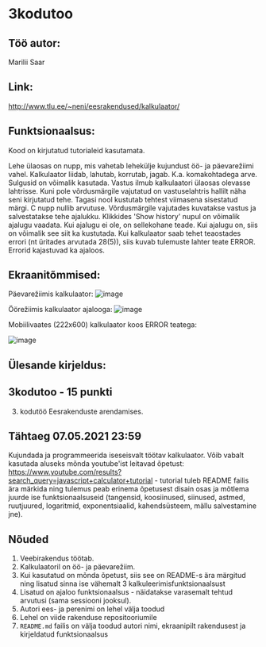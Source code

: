 # 3kodutoo 

## Töö autor:
Marilii Saar

## Link:
http://www.tlu.ee/~neni/eesrakendused/kalkulaator/

## Funktsionaalsus:
Kood on kirjutatud tutorialeid kasutamata.

Lehe ülaosas on nupp, mis vahetab lehekülje kujundust öö- ja päevarežiimi vahel.
Kalkulaator liidab, lahutab, korrutab, jagab. K.a. komakohtadega arve. Sulgusid on võimalik kasutada.
Vastus ilmub kalkulaatori ülaosas olevasse lahtrisse. Kuni pole võrdusmärgile vajutatud on vastuselahtris hallilt näha seni kirjutatud tehe.
Tagasi nool kustutab tehtest viimasena sisestatud märgi. C nupp nullib arvutuse. Võrdusmärgile vajutades kuvatakse vastus ja salvestatakse tehe ajalukku.
Klikkides 'Show history' nupul on võimalik ajalugu vaadata. Kui ajalugu ei ole, on sellekohane teade. Kui ajalugu on, siis on võimalik see siit ka kustutada.
Kui kalkulaator saab tehet teaostades errori (nt üritades arvutada 28(5)), siis kuvab tulemuste lahter teate ERROR. Errorid kajastuvad ka ajaloos.

## Ekraanitõmmised:
Päevarežiimis kalkulaator:
![image](https://user-images.githubusercontent.com/70939416/117341620-0a470800-aeab-11eb-8180-61e8bd3c2257.png)

Öörežiimis kalkulaator ajalooga:
![image](https://user-images.githubusercontent.com/70939416/117341701-2054c880-aeab-11eb-9b0d-4fb4d0435dbe.png)

Mobiilivaates (222x600) kalkulaator koos ERROR teatega:

![image](https://user-images.githubusercontent.com/70939416/117342433-eafcaa80-aeab-11eb-9ab0-503a0a4110c2.png)



## Ülesande kirjeldus:

## 3kodutoo - 15 punkti
3. kodutöö Eesrakenduste arendamises.

## Tähtaeg 07.05.2021 23:59

Kujundada ja programmeerida iseseisvalt töötav kalkulaator. Võib vabalt kasutada aluseks mõnda youtube'ist leitavad õpetust: https://www.youtube.com/results?search_query=javascript+calculator+tutorial - tutorial tuleb README failis ära märkida ning tulemus peab erinema õpetusest disain osas ja mõtlema juurde ise funktsionaalsuseid (tangensid, koosiinused, siinused, astmed, ruutjuured, logaritmid, exponentsiaalid, kahendsüsteem, mällu salvestamine jne).

## Nõuded

1. Veebirakendus töötab.
1. Kalkulaatoril on öö- ja päevarežiim. 
1. Kui kasutatud on mõnda õpetust, siis see on README-s ära märgitud ning lisatud sinna ise vähemalt 3 kalkuleerimisfunktsionaalsust
1. Lisatud on ajaloo funktsionaalsus - näidatakse varasemalt tehtud arvutusi (sama sessiooni jooksul). 
1. Autori ees- ja perenimi on lehel välja toodud
1. Lehel on viide rakenduse repositooriumile
1. `README.md` failis on välja toodud autori nimi, ekraanipilt rakendusest ja kirjeldatud funktsionaalsus
